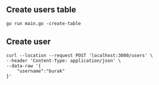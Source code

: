 ## Create users table
```
go run main.go -create-table
```

## Create user
```
curl --location --request POST 'localhost:3000/users' \
--header 'Content-Type: application/json' \
--data-raw '{
    "username":"burak"
}'
```